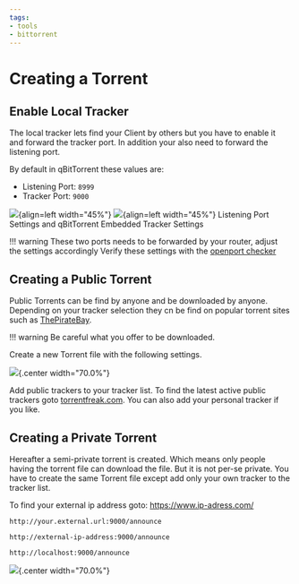 ```yaml
---
tags:
- tools
- bittorrent
---
```

#  Creating a Torrent

## Enable Local Tracker

The local tracker lets find your Client by others but you have to enable it and forward the tracker port. In addition your also need to forward the listening port.

By default in qBitTorrent these values are:

- Listening Port: `8999`
- Tracker Port: `9000`

![](img/qbittorrent_connection.png){align=left width="45%"}
![](img/qbittorrent_advanced.png){align=left width="45%"}
Listening Port Settings and qBitTorrent Embedded Tracker Settings

!!! warning
    These two ports needs to be forwarded by your router, adjust the settings accordingly Verify these settings with the [openport checker](https://www.yougetsignal.com/tools/open-ports/)

## Creating a Public Torrent

Public Torrents can be find by anyone and be downloaded by anyone. Depending on your tracker selection they cn be find on popular torrent sites such as [ThePirateBay](https://thepiratebay.org/).

!!! warning
    Be careful what you offer to be downloaded.

Create a new Torrent file with the following settings.

![](img/qbittorrent_public_torrent.png){.center width="70.0%"}

Add public trackers to your tracker list. To find the latest active public trackers goto [torrentfreak.com](https://torrentfreak.com/top-torrent-sites/). You can also add your personal tracker if you like.

## Creating a Private Torrent

Hereafter a semi-private torrent is created. Which means only people having the torrent file can download the file. But it is not per-se private. You have to create the same Torrent file except add only your own tracker to the tracker list.

To find your external ip address goto: <https://www.ip-adress.com/>

```
http://your.external.url:9000/announce

http://external-ip-address:9000/announce

http://localhost:9000/announce
```

![](img/qbittorrent_private_torrent.png){.center width="70.0%"}
